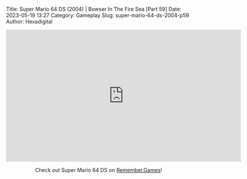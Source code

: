 Title: Super Mario 64 DS (2004) | Bowser In The Fire Sea [Part 59]
Date: 2023-05-19 13:27
Category: Gameplay
Slug: super-mario-64-ds-2004-p59
Author: Hexadigital

<center><iframe src="https://www.youtube.com/embed/bAdwqWzs_oE?feature=oembed" allow="accelerometer; autoplay; encrypted-media; gyroscope; picture-in-picture" width="640" height="360" frameborder="0"></iframe>

Check out Super Mario 64 DS on [Remember.Games](https://remember.games/game/2250/super-mario-64-ds/)!</center>